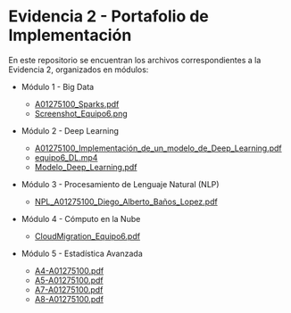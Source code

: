 # Evidencia 2 - Portafolio de Implementación

En este repositorio se encuentran los archivos correspondientes a la Evidencia 2, organizados en módulos:

- Módulo 1 - Big Data
    - [A01275100_Sparks.pdf](módulo1/A01275100_Sparks.pdf)
    - [Screenshot_Equipo6.png](módulo1/Screenshot_Equipo6.png)
    
- Módulo 2 - Deep Learning
    - [A01275100_Implementación_de_un_modelo_de_Deep_Learning.pdf](módulo2/A01275100_%20Implementación%20de%20un%20modelo%20de%20Deep%20Learning.pdf)
    - [equipo6_DL.mp4](módulo2/equipo6_DL.mp4)
    - [Modelo_Deep_Learning.pdf](módulo2/Modelo%20Deep%20Learning.pdf)
    
- Módulo 3 - Procesamiento de Lenguaje Natural (NLP)
    - [NPL_A01275100_Diego_Alberto_Baños_Lopez.pdf](módulo3/NPL_A01275100_Diego_Alberto_Baños_Lopez.pdf)
    
- Módulo 4 - Cómputo en la Nube
    - [CloudMigration_Equipo6.pdf](módulo4/CloudMigration_Equipo6.pdf)
    
- Módulo 5 - Estadística Avanzada
    - [A4-A01275100.pdf](módulo5/A4-A01275100.pdf)
    - [A5-A01275100.pdf](módulo5/A5-A01275100.pdf)
    - [A7-A01275100.pdf](módulo5/A7-A01275100.pdf)
    - [A8-A01275100.pdf](módulo5/A8-A01275100.pdf)
